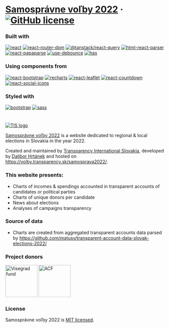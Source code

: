 # [Samosprávne voľby 2022](https://volby.transparency.sk/samosprava2022/) &middot; [![GitHub license](https://img.shields.io/badge/license-MIT-yellow.svg)](https://github.com/dacko-sk/tis-volby22/blob/main/LICENSE)

### Built with

[![react](https://img.shields.io/badge/react-v18.2.0-blue)](https://www.npmjs.com/package/react)
[![react-router-dom](https://img.shields.io/badge/react--router--dom-v6.3.0-blue)](https://www.npmjs.com/package/react-router-dom)
[![@tanstack/react-query](https://img.shields.io/badge/@tanstack/react--query-v4.0.10-blue)](https://www.npmjs.com/package/@tanstack/react-query)
[![html-react-parser](https://img.shields.io/badge/html--react--parser-v3.0.1-blue)](https://www.npmjs.com/package/html-react-parser)
[![react-papaparse](https://img.shields.io/badge/react--papaparse-v4.0.2-blue)](https://www.npmjs.com/package/react-papaparse)
[![use-debounce](https://img.shields.io/badge/use--debounce-v8.0.4-blue)](https://www.npmjs.com/package/use-debounce)
[![has](https://img.shields.io/badge/has-v1.0.3-lightgrey)](https://www.npmjs.com/package/has)

### Using components from

[![react-bootstrap](https://img.shields.io/badge/react--bootstrap-v2.4.0-yellowgreen)](https://www.npmjs.com/package/react-bootstrap)
[![recharts](https://img.shields.io/badge/recharts-v2.1.12-yellowgreen)](https://www.npmjs.com/package/recharts)
[![react-leaflet](https://img.shields.io/badge/react--leaflet-v4.0.2-yellowgreen)](https://www.npmjs.com/package/react-leaflet)
[![react-countdown](https://img.shields.io/badge/react--countdown-v2.3.2-yellowgreen)](https://www.npmjs.com/package/react-countdown)
[![react-social-icons](https://img.shields.io/badge/react--social--icons-v5.14.0-yellowgreen)](https://www.npmjs.com/package/react-social-icons)

### Styled with

[![bootstrap](https://img.shields.io/badge/bootstrap-v5.2.0-orange)](https://www.npmjs.com/package/bootstrap)
[![sass](https://img.shields.io/badge/sass-v1.53.0-orange)](https://www.npmjs.com/package/sass)

#

[![TIS logo](https://transparency.sk/wp-content/uploads/2020/11/tis_full-1.svg)](https://transparency.sk)

[Samosprávne voľby 2022](https://volby.transparency.sk/samosprava2022/) is a website dedicated to regional & local elections in Slovakia in the year 2022.

Created and maintained by [Transparency International Slovakia](https://transparency.sk/), developed by [Dalibor Hrtánek](https://github.com/dacko-sk) and hosted on https://volby.transparency.sk/samosprava2022/.

### This website presents:

-   Charts of incomes & spendings accounted in transparent accounts of candidates or political parties
-   Charts of unique donors per candidate
-   News about elections
-   Analyses of campaigns transparency

### Source of data

-   Charts are created from aggregated transparent accounts data parsed by
    https://github.com/matusv/transparent-account-data-slovak-elections-2022/

### Project donors

<img src="https://volby.transparency.sk/samosprava2022/img/Visegrad_logo_black.png" alt="Visegrad fund" height="100"/> <img src="https://volby.transparency.sk/samosprava2022/img/ACF_logo.png" alt="ACF" height="100"/>

### License

Samosprávne voľby 2022 is [MIT licensed](./LICENSE).
